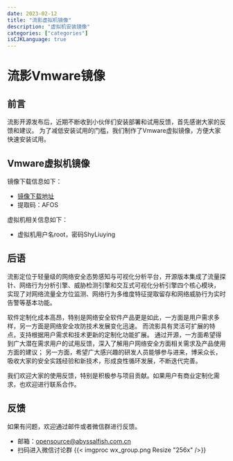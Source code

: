 ```yaml
---
date: 2023-02-12
title: "流影虚拟机镜像"
description: "虚拟机安装镜像"
categories: ["categories"]
isCJKLanguage: true
---
```



# 流影Vmware镜像

## 前言

流影开源发布后，近期不断收到小伙伴们安装部署和试用反馈，首先感谢大家的反馈和建议。
为了减低安装试用的门槛，我们制作了Vmware虚拟镜像，方便大家快速安装试用。

## Vmware虚拟机镜像
镜像下载信息如下：
- [镜像下载地址](https://pan.baidu.com/s/1b1VIgjMuGdeT7a23Pbod5A)
- 提取码：AFOS

虚拟机相关信息如下：
- 虚拟机用户名root，密码ShyLiuying

## 后语
流影定位于轻量级的网络安全态势感知与可视化分析平台，开源版本集成了流量探针、网络行为分析引擎、威胁检测引擎和交互式可视化分析引擎四个核心模块，
实现了对网络流量全方位监测、网络行为多维度特征提取留存和网络威胁行为实时告警等基本功能。

软件定制化成本高昂，特别是网络安全软件产品更是如此，一方面是用户需求多样，另一方面是网络安全攻防技术发展变化迅速。
而流影具有灵活可扩展的特点，支持根据用户需求和技术更新的定制化功能扩展。
通过开源，一方面希望得到广大潜在需求用户的试用反馈，深入了解用户网络安全方面相关需求及产品使用方面的建议；
另一方面，希望广大感兴趣的研发人员能够参与进来，博采众长，吸收大家的安全实践经验和新技术，形成良性循环发展，不断迭代完善。

我们欢迎大家的使用反馈，特别是积极参与项目贡献。如果用户有商业定制化需求，也欢迎进行联系合作。


## 反馈
如果有问题，欢迎通过邮件或者微信群进行反馈。
- 邮箱：opensource@abyssalfish.com.cn
- 扫码进入微信讨论群
{{< imgproc wx_group.png Resize "256x" />}}

